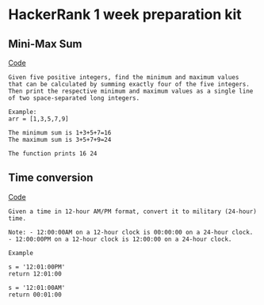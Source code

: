 # HackerRank 1 week preparation kit

## Mini-Max Sum

[Code](https://github.com/valentevinicius/hacker-rank/blob/main/minimax.py)

    Given five positive integers, find the minimum and maximum values
    that can be calculated by summing exactly four of the five integers.
    Then print the respective minimum and maximum values as a single line of two space-separated long integers.

    Example:
    arr = [1,3,5,7,9]

    The minimum sum is 1+3+5+7=16
    The maximum sum is 3+5+7+9=24

    The function prints 16 24

## Time conversion

[Code](https://github.com/valentevinicius/hacker-rank/blob/main/timeConversion.py)

    Given a time in 12-hour AM/PM format, convert it to military (24-hour) time.

    Note: - 12:00:00AM on a 12-hour clock is 00:00:00 on a 24-hour clock.
    - 12:00:00PM on a 12-hour clock is 12:00:00 on a 24-hour clock.

    Example

    s = '12:01:00PM'
    return 12:01:00

    s = '12:01:00AM'
    return 00:01:00